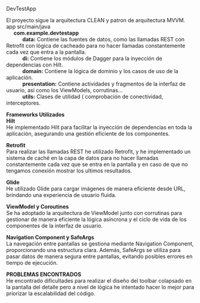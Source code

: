 DevTestApp


El proyecto sigue la arquitectura CLEAN y patron de arquitectura MVVM.                     
app
src/main/java  
&nbsp;&nbsp;&nbsp;&nbsp;&nbsp;**com.example.devtestapp**  
&nbsp;&nbsp;&nbsp;&nbsp;&nbsp;&nbsp;&nbsp;&nbsp;&nbsp;&nbsp;&nbsp;**data:** Contiene las fuentes de datos, como las llamadas
REST con Retrofit con lógica de cacheado para no hacer llamadas constantemente cada vez que entra a la pantalla.  
&nbsp;&nbsp;&nbsp;&nbsp;&nbsp;&nbsp;&nbsp;&nbsp;&nbsp;&nbsp;&nbsp;**di:** Contiene los módulos de Dagger para la inyección de dependencias con Hilt.  
&nbsp;&nbsp;&nbsp;&nbsp;&nbsp;&nbsp;&nbsp;&nbsp;&nbsp;&nbsp;&nbsp;**domain:** Contiene la lógica de dominio y los casos de uso de la aplicación.  
&nbsp;&nbsp;&nbsp;&nbsp;&nbsp;&nbsp;&nbsp;&nbsp;&nbsp;&nbsp;&nbsp;**presentation:** Contiene actividades y fragmentos de la interfaz de usuario, así como los ViewModels, corrutinas...  
&nbsp;&nbsp;&nbsp;&nbsp;&nbsp;&nbsp;&nbsp;&nbsp;&nbsp;&nbsp;&nbsp;**utils:** Clases de utilidad ( comprobación de conectividad, interceptores.  

**Frameworks Utilizados**  
**Hilt**  
He implementado Hilt para facilitar la inyección de dependencias en toda la aplicación, asegurando una gestión eficiente de los componentes.

**Retrofit**  
Para realizar las llamadas REST he utilizado Retrofit, y he implementado un sistema de caché en la capa de datos para no hacer llamadas constantemente cada vez que se entra en la pantalla y en caso de que no tengamos conexión mostrar los ultimos resultados.

**Glide**  
He utilizado Glide para cargar imágenes de manera eficiente desde URL, brindando una experiencia de usuario fluida.

**ViewModel y Coroutines**  
Se ha adoptado la arquitectura de ViewModel junto con corrutinas para gestionar de manera eficiente la lógica asíncrona y el ciclo de vida de los componentes de la interfaz de usuario.

**Navigation Component y SafeArgs**  
La navegación entre pantallas se gestiona mediante Navigation Component, proporcionando una estructura clara. Además, SafeArgs se utiliza para pasar datos de manera segura entre pantallas, evitando posibles errores en tiempo de ejecución.

**PROBLEMAS ENCONTRADOS**   
He encontrado dificultades para realizar el diseño del toolbar colapsado en la pantalla del detalle pero a nivel de lógica he intentado hacer lo mejor para priorizar la escalabilidad del código.

